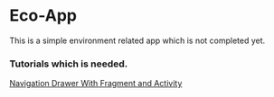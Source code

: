 # Eco-App

This is a simple environment related app which is not completed yet.

### Tutorials which is needed.
[Navigation Drawer With Fragment and Activity](https://youtu.be/5VsRFJjyMjU)
